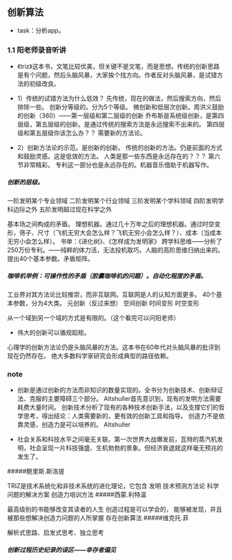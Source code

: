 ## 创新算法
- task：分析app。
### 1.1 阳老师录音听讲
- 《triz》这本书，文笔比较优美，但关键不是文笔，而是思想。传统的创新思路是有个问题，然后头脑风暴，大家挨个找方向。作者反对头脑风暴，是试错方法的初级改良。
- 1）传统的试错方法为什么低效？
先传统，现在的做法，然后搜索方向，然后排除一些。
创新分等级的。分为5个等级。
微创新和低层次创新。周洪义鼓励的创新（360）——第一层级和第二层级的创新
乔布斯是系统级创新，是第四层级，第五层级的创新。是通过传统的搜索方法是永远搜索不出来的。
第四层级和第五层级你该怎么办？？
需要新的方法论。

- 2）创新方法论的示范。是创新的创新。
传统的创新的方法。仍是前面的方式和鼓励灵感。这是低效的方法。
人类是那一些东西是永远存在的？？？
第六节非常精彩。
专利这一部分也是永远存在的。机器音乐借助于机器写作。

#####  创新的层级。
一阶发明某个专业领域
二阶发明某个行业领域
三阶发明某个学科领域
四阶发明学科边际之外
五阶发明超过现在科学之外

基本场之间构成的矛盾。
理想机器。通过几十万年之后的理想机器。通过时空变形，筛子、尺寸（飞机无穷大会怎么样？飞机无穷小会怎么样？）、成本（当成本无穷小会怎么样）。
书单：《进化树》、《怎样成为发明家》
跨学科思维——分析了250万份专利。——纯粹的体力活，无法投机取巧。人脑的高阶思维归纳出来的。提出40个基本参数。矛盾矩阵。

##### 咖啡机举例：可操作性的矛盾（胶囊咖啡机的问题）。自动化程度的矛盾。
工业界对其方法论比较推崇，而非互联网。互联网是人的认知方面更多。
40个基本参数，分为4大类。
元创新（反过来想）
空间创新
时间变形
时空变形

从一个域到另一个域的方式是有限的。（这个看完可以问阳老师）

- 伟大的创新可以循规蹈矩。

心理学的创新方法论仍是头脑风暴的方法。这本书在60年代对头脑风暴的批评到现在仍然存在。
绝大多数科学家研究会形成典型的路径依赖。

### note
- 创新是通过创新的方法而非知识的数量实现的。全书分为创新技术、创新辩证法、克服的主要障碍三个部分。
Altshuller首先意识到，现有的发明方法需要耗费大量时间。
创新技术分析了现有的各种技术创新手法，以及支撑它们的哲学思考，得出结论：人类需要新的，更有效的创新工具和指导。
创造力不是依靠灵感，创造力是可以培养的。
Altshuller

- 社会关系和科技水平之间毫无关联。第一次世界大战爆发前，瓦特的蒸汽机发明，社会呈现一片科技强盛、生机勃勃的景象。但经济衰退就这样毫无预兆的发生了。

#####鲍里斯.斯洛提

TRIZ是技术系统化和非技术系统的进化理论，它包含
发明
技术预测方法论
科学问题的解决方案
创造力培训方法
#####西蒙.利特温

最高级别的书能够改变其读者的人生
创造过程是可以学会的，
能够被发现，并且被那些想解决创造力问题的人所掌握
存在创新算法
#####维克托.菲

解析式思路、启发式思考、独立思考

##### 创新过程历史纪录的误区——幸存者偏见
